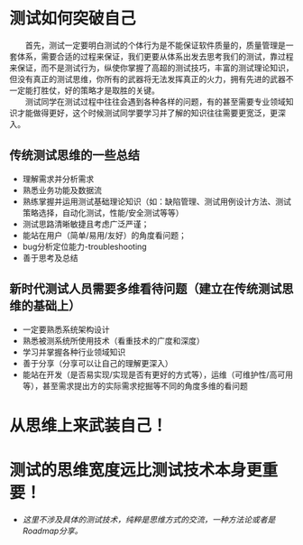 # 测试如何突破自己

&#8195;&#8195;首先，测试一定要明白测试的个体行为是不能保证软件质量的，质量管理是一套体系，需要合适的过程来保证，我们更要从体系出发去思考我们的测试，靠过程来保证，而不是测试行为，纵使你掌握了高超的测试技巧，丰富的测试理论知识，但没有真正的测试思维，你所有的武器将无法发挥真正的火力，拥有先进的武器不一定能打胜仗，好的策略才是取胜的关键。  
&#8195;&#8195;测试同学在测试过程中往往会遇到各种各样的问题，有的甚至需要专业领域知识才能做得更好，这个时候测试同学要学习并了解的知识往往需要更宽泛，更深入。

## 传统测试思维的一些总结
* 理解需求并分析需求
* 熟悉业务功能及数据流
* 熟练掌握并运用测试基础理论知识（如：缺陷管理、测试用例设计方法、测试策略选择，自动化测试，性能/安全测试等等）
* 测试思路清晰敏捷且考虑广泛严谨；
* 能站在用户（简单/易用/友好）的角度看问题；
* bug分析定位能力-troubleshooting
* 善于思考及总结

## 新时代测试人员需要多维看待问题（建立在传统测试思维的基础上）
* 一定要熟悉系统架构设计
* 熟悉被测系统所使用技术（看重技术的广度和深度）
* 学习并掌握各种行业领域知识
* 善于分享（分享可以让自己的理解更深入）
* 能站在开发（是否易实现/实现是否有更好的方式等），运维（可维护性/高可用等），甚至需求提出方的实际需求挖掘等不同的角度多维的看问题

# 从思维上来武装自己！
# 测试的思维宽度远比测试技术本身更重要！

* _这里不涉及具体的测试技术，纯粹是思维方式的交流，一种方法论或者是Roadmap分享。_


